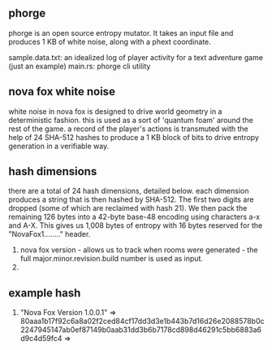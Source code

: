 phorge
------
phorge is an open source entropy mutator. It takes an input file and produces 1 KB of white noise, along with a phext coordinate.

sample.data.txt: an idealized log of player activity for a text adventure game (just an example)
main.rs: phorge cli utility

nova fox white noise
--------------------
white noise in nova fox is designed to drive world geometry in a deterministic fashion. this is used as a sort of 'quantum foam' around the rest of the game. a record of the player's actions is transmuted with the help of 24 SHA-512 hashes to produce a 1 KB block of bits to drive entropy generation in a verifiable way.

hash dimensions
---------------
there are a total of 24 hash dimensions, detailed below. each dimension produces a string that is then hashed by SHA-512. The first two digits are dropped (some of which are reclaimed with hash 21). We then pack the remaining 126 bytes into a 42-byte base-48 encoding using characters a-x and A-X. This gives us 1,008 bytes of entropy with 16 bytes reserved for the "NovaFox1........" header.

1. nova fox version - allows us to track when rooms were generated - the full major.minor.revision.build number is used as input.
2. 

example hash
------------

1. "Nova Fox Version 1.0.0.1" => 80aaa1b17f92c6a8a02f2ced84cf17dd3d3e1b443b7d16d26e2088578b0c2247945147ab0ef87149b0aab31dd3b6b7178cd898d46291c5bb6883a6d9c4d59fc4 => 
